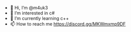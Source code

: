 - 👋 Hi, I’m @m4uk3
- 👀 I’m interested in c#
- 🌱 I’m currently learning c++
- 📫 How to reach me https://discord.gg/MKWmxmp9DF

<!---
mauke509123/mauke509123 is a ✨ special ✨ repository because its `README.md` (this file) appears on your GitHub profile.
You can click the Preview link to take a look at your changes.
--->

